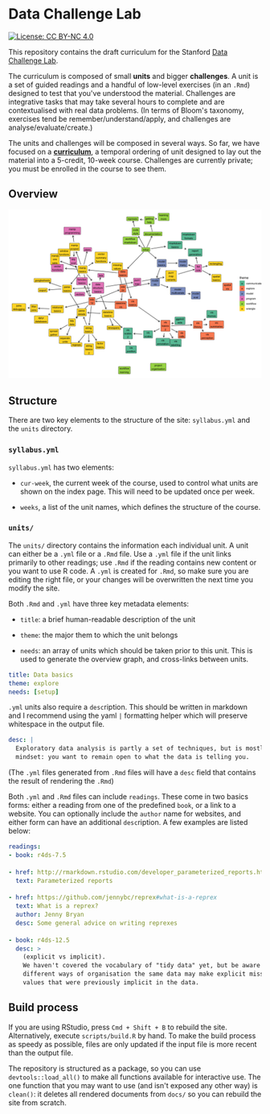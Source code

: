# Data Challenge Lab

[![License: CC BY-NC 4.0](https://img.shields.io/badge/License-CC%20BY--NC%204.0-lightgrey.svg)](http://creativecommons.org/licenses/by-nc/4.0/)

This repository contains the draft curriculum for the Stanford [Data Challenge Lab](https://datalab.stanford.edu/challenge-lab).

The curriculum is composed of small __units__ and bigger __challenges__. A unit is a set of guided readings and a handful of low-level exercises (in an `.Rmd`) designed to test that you've understood the material. Challenges are integrative tasks that may take several hours to complete and are contextualised with real data problems. (In terms of Bloom's taxonomy, exercises tend be remember/understand/apply, and challenges are analyse/evaluate/create.) 

The units and challenges will be composed in several ways. So far, we have focused on a __[curriculum](https://dcl-2018-04.github.io/curriculum/)__, a temporal ordering of unit designed to lay out the material into a 5-credit, 10-week course. Challenges are currently private; you must be enrolled in the course to see them.

## Overview

![](overview.png)

## Structure

There are two key elements to the structure of the site: `syllabus.yml` and the `units` directory. 

### `syllabus.yml`

`syllabus.yml` has two elements:

* `cur-week`, the current week of the course, used to control what units are
  shown on the index page. This will need to be updated once per week.
  
* `weeks`, a list of the unit names, which defines the structure of the course.

### `units/`

The `units/` directory contains the information each individual unit. A unit can either be a `.yml` file or a `.Rmd` file. Use a `.yml` file if the unit links primarily to other readings; use `.Rmd` if the reading contains new content or you want to use R code. A `.yml` is created for `.Rmd`, so make sure you are editing the right file, or your changes will be overwritten the next time you modify the site.

Both `.Rmd` and `.yml` have three key metadata elements:

* `title`: a brief human-readable description of the unit

* `theme`: the major them to which the unit belongs

* `needs`: an array of units which should be taken prior to this unit. This
  is used to generate the overview graph, and cross-links between units.

```yaml
title: Data basics
theme: explore
needs: [setup]
```

`.yml` units also require a `desc`ription. This should be written in markdown and I recommend using the yaml `|` formatting helper which will preserve whitespace in the output file.

```yaml
desc: |
  Exploratory data analysis is partly a set of techniques, but is mostly a
  mindset: you want to remain open to what the data is telling you.
```

(The `.yml` files generated from `.Rmd` files will have a `desc` field that contains the result of rendering the `.Rmd`)

Both `.yml` and `.Rmd` files can include `readings`. These come in two basics forms: either a reading from one of the predefined `book`, or a link to a website. You can optionally include the `author` name for websites, and either form can have an additional `desc`ription. A few examples are listed below:

```yaml
readings:
- book: r4ds-7.5

- href: http://rmarkdown.rstudio.com/developer_parameterized_reports.html
  text: Parameterized reports

- href: https://github.com/jennybc/reprex#what-is-a-reprex
  text: What is a reprex?
  author: Jenny Bryan
  desc: Some general advice on writing reprexes

- book: r4ds-12.5
  desc: >
    (explicit vs implicit).
    We haven't covered the vocabulary of "tidy data" yet, but be aware that
    different ways of organisation the same data may make explicit missing
    values that were previously implicit in the data.
```

## Build process

If you are using RStudio, press `Cmd + Shift + B` to rebuild the site. Alternatively, execute `scripts/build.R` by hand. To make the build process as speedy as possible, files are only updated if the input file is more recent than the output file.

The repository is structured as a package, so you can use `devtools::load_all()` to make all functions available for interactive use. The one function that you may want to use (and isn't exposed any other way) is `clean()`: it deletes all rendered documents from `docs/` so you can rebuild the site from scratch.
